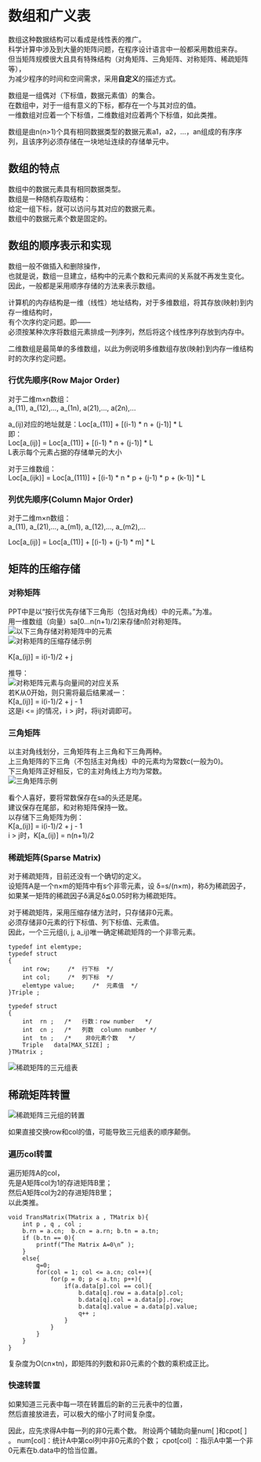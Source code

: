 # 数组和广义表

数组这种数据结构可以看成是线性表的推广。  
科学计算中涉及到大量的矩阵问题，在程序设计语言中一般都采用数组来存。  
但当矩阵规模很大且具有特殊结构（对角矩阵、三角矩阵、对称矩阵、稀疏矩阵等），  
为减少程序的时间和空间需求，采用**自定义**的描述方式。

数组是一组偶对（下标值，数据元素值）的集合。  
在数组中，对于一组有意义的下标，都存在一个与其对应的值。  
一维数组对应着一个下标值，二维数组对应着两个下标值，如此类推。

数组是由n(n>1)个具有相同数据类型的数据元素a1，a2，…，an组成的有序序列，且该序列必须存储在一块地址连续的存储单元中。

## 数组的特点

数组中的数据元素具有相同数据类型。  
数组是一种随机存取结构：  
给定一组下标，就可以访问与其对应的数据元素。  
数组中的数据元素个数是固定的。

## 数组的顺序表示和实现

数组一般不做插入和删除操作，  
也就是说，数组一旦建立，结构中的元素个数和元素间的关系就不再发生变化。  
因此，一般都是采用顺序存储的方法来表示数组。

计算机的内存结构是一维（线性）地址结构，对于多维数组，将其存放(映射)到内存一维结构时，  
有个次序约定问题。即——  
必须按某种次序将数组元素排成一列序列，然后将这个线性序列存放到内存中。

二维数组是最简单的多维数组，以此为例说明多维数组存放(映射)到内存一维结构时的次序约定问题。

### 行优先顺序(Row Major Order)

对于二维m×n数组：  
a_(11), a_(12),..., a_(1n), a(21),..., a(2n),...

a_(ij)对应的地址就是：Loc[a_(11)] + [(i-1) * n + (j-1)] * L  
即：  
Loc[a_(ij)] = Loc[a_(11)] + [(i-1) * n + (j-1)] * L  
L表示每个元素占据的存储单元的大小

对于三维数组：  
Loc[a_(ijk)] = Loc[a_(111)] + [(i-1) * n * p + (j-1) * p + (k-1)] * L

### 列优先顺序(Column Major Order) 

对于二维m×n数组：  
a_(11), a_(21),..., a_(m1), a_(12),..., a_(m2),...

Loc[a_(ij)] = Loc[a_(11)] + [(i-1) + (j-1) * m] * L

## 矩阵的压缩存储

### 对称矩阵

PPT中是以“按行优先存储下三角形（包括对角线）中的元素。”为准。  
用一维数组（向量）sa[0…n(n+1)/2]来存储n阶对称矩阵。  
![以下三角存储对称矩阵中的元素](/img/1-Notes/1-线性表/以“下三角”存储对称矩阵中的元素.jpg)  
![对称矩阵的压缩存储示例](/img/1-Notes/1-线性表/对称矩阵的压缩存储示例.jpg)

K[a_(ij)] = i(i-1)/2 + j  


推导：  
![对称矩阵元素与向量间的对应关系](/img/1-Notes/1-线性表/对称矩阵元素与向量间的对应关系.png)  
若K从0开始，则只需将最后结果减一：  
K[a_(ij)] = i(i-1)/2 + j - 1  
这是i <= j的情况，i > j时，将ij对调即可。

### 三角矩阵

以主对角线划分，三角矩阵有上三角和下三角两种。  
上三角矩阵的下三角（不包括主对角线）中的元素均为常数c(一般为0)。  
下三角矩阵正好相反，它的主对角线上方均为常数。  
![三角矩阵示例](/img/1-Notes/1-线性表/三角矩阵示例.jpg)

看个人喜好，要将常数保存在sa的头还是尾。  
建议保存在尾部，和对称矩阵保持一致。  
以存储下三角矩阵为例：  
K[a_(ij)] = i(i-1)/2 + j - 1  
i > j时，K[a_(ij)] = n(n+1)/2

### 稀疏矩阵(Sparse Matrix)

对于稀疏矩阵，目前还没有一个确切的定义。  
设矩阵A是一个n×m的矩阵中有s个非零元素，设 δ=s/(n×m)，称δ为稀疏因子，  
如果某一矩阵的稀疏因子δ满足δ≦0.05时称为稀疏矩阵。

对于稀疏矩阵，采用压缩存储方法时，只存储非0元素。  
必须存储非0元素的行下标值、列下标值、元素值。  
因此，一个三元组(i, j, a_ij)唯一确定稀疏矩阵的一个非零元素。

    typedef int elemtype;
    typedef struct
    {
        int row;     /*  行下标  */
        int col;     /*  列下标  */
        elemtype value;     /*  元素值  */
    }Triple ;

    typedef struct 
    {   
        int  rn ;   /*   行数：row number   */
        int  cn ;   /*   列数  column number */
        int  tn ;   /*    非0元素个数   */
        Triple   data[MAX_SIZE] ; 
    }TMatrix ;

![稀疏矩阵的三元组表](/img/1-Notes/1-线性表/稀疏矩阵的三元组表.jpg)

## 稀疏矩阵转置

![稀疏矩阵三元组的转置](/img/1-Notes/1-线性表/稀疏矩阵三元组的转置.jpg)

如果直接交换row和col的值，可能导致三元组表的顺序颠倒。

### 遍历col转置

遍历矩阵A的col，  
先是A矩阵col为1的存进矩阵B里；  
然后A矩阵col为2的存进矩阵B里；  
以此类推。

    void TransMatrix(TMatrix a , TMatrix b){
        int p , q , col ;
        b.rn = a.cn;  b.cn = a.rn; b.tn = a.tn;
        if (b.tn == 0){
            printf(“The Matrix A=0\n” );
        }
        else{
            q=0;
            for(col = 1; col <= a.cn; col++){
                for(p = 0; p < a.tn; p++){
                    if(a.data[p].col == col){
                        b.data[q].row = a.data[p].col;
                        b.data[q].col = a.data[p].row; 
                        b.data[q].value = a.data[p].value; 
                        q++ ;
                    }
                }
            }
        }
    }

复杂度为O(cn×tn)，即矩阵的列数和非0元素的个数的乘积成正比。

### 快速转置

如果知道三元表中每一项在转置后的新的三元表中的位置，  
然后直接放进去，可以极大的缩小了时间复杂度。

因此，应先求得A中每一列的非0元素个数。
附设两个辅助向量num[ ]和cpot[ ] 。
num[col]：统计A中第col列中非0元素的个数；
cpot[col] ：指示A中第一个非0元素在b.data中的恰当位置。
